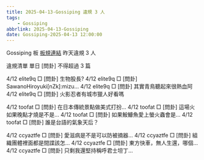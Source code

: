 ```yaml
---
title: 2025-04-13-Gossiping 違規 3 人
tags:
    - Gossiping
abbrlink: 2025-04-13-Gossiping
date: Gossiping-2025-04-13 12:00:00
---
```

Gossiping 板 [板規連結](https://www.ptt.cc/bbs/Gossiping/M.1637425085.A.07D.html)
昨天違規 3 人
<!-- more -->

違規清單
單日 [問卦] 不得超過 3 篇

4/12 elite9q □ [問卦] 生物股長?
4/12 elite9q □ [問卦] SawanoHiroyuki[nZk]:mizu…
4/12 elite9q □ [問卦] 其實青鳥聽起來很熱血阿
4/12 elite9q □ [問卦] 火影忍者有城市獵人好看嗎

4/12 toofat □ [問卦] 在日本傳統景點做美式打扮…
4/12 toofat □ [問卦] 這場火如果晚點才燒是不是…
4/12 toofat □ [問卦] 如果鮟鱇魚愛上螢火蟲會是…
4/12 toofat □ [問卦] 誰是台語的氣象天后？

4/12 ccyaztfe □ [問卦] 愛滋病是不是可以防被摘器…
4/12 ccyaztfe □ [問卦] 組織團體裡面都是間諜該怎…
4/12 ccyaztfe □ [問卦] 東方快車，無人生還，哪個…
4/12 ccyaztfe □ [問卦] 只剩我還堅持稱呼君士坦丁…
